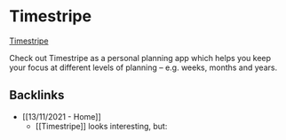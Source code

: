# Timestripe
[Timestripe](https://timestripe.com/?utm_source=densediscovery&utm_medium=email&utm_campaign=newsletter-issue-119)

Check out Timestripe as a personal planning app which helps you keep your focus at different levels of planning – e.g. weeks, months and years.

## Backlinks
* [[13/11/2021 - Home]]
	* [[Timestripe]] looks interesting, but:

<!-- #utility -->

<!-- {BearID:2A3A2FCC-427D-41B6-962B-D9B95B4F424F-936-0000000E2F9D2240} -->
